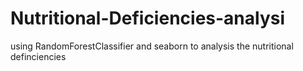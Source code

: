 # Nutritional-Deficiencies-analysi
using  RandomForestClassifier and seaborn  to analysis the  nutritional definciencies
